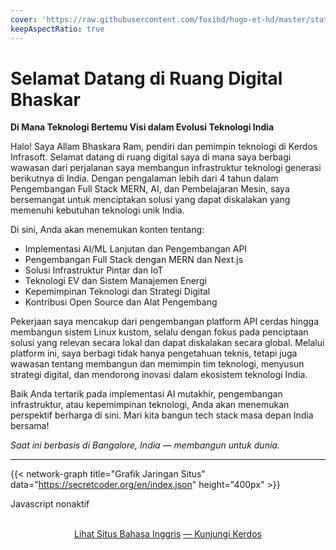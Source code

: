 ```yaml
---
cover: 'https://raw.githubusercontent.com/foxihd/hugo-et-hd/master/static/svg/flowlines/22.svg'
keepAspectRatio: true
---
```


# Selamat Datang di Ruang Digital Bhaskar

**Di Mana Teknologi Bertemu Visi dalam Evolusi Teknologi India**

Halo! Saya Allam Bhaskara Ram, pendiri dan pemimpin teknologi di Kerdos Infrasoft. Selamat datang di ruang digital saya di mana saya berbagi wawasan dari perjalanan saya membangun infrastruktur teknologi generasi berikutnya di India. Dengan pengalaman lebih dari 4 tahun dalam Pengembangan Full Stack MERN, AI, dan Pembelajaran Mesin, saya bersemangat untuk menciptakan solusi yang dapat diskalakan yang memenuhi kebutuhan teknologi unik India.

Di sini, Anda akan menemukan konten tentang:
- Implementasi AI/ML Lanjutan dan Pengembangan API
- Pengembangan Full Stack dengan MERN dan Next.js
- Solusi Infrastruktur Pintar dan IoT
- Teknologi EV dan Sistem Manajemen Energi
- Kepemimpinan Teknologi dan Strategi Digital
- Kontribusi Open Source dan Alat Pengembang

Pekerjaan saya mencakup dari pengembangan platform API cerdas hingga membangun sistem Linux kustom, selalu dengan fokus pada penciptaan solusi yang relevan secara lokal dan dapat diskalakan secara global. Melalui platform ini, saya berbagi tidak hanya pengetahuan teknis, tetapi juga wawasan tentang membangun dan memimpin tim teknologi, menyusun strategi digital, dan mendorong inovasi dalam ekosistem teknologi India.

Baik Anda tertarik pada implementasi AI mutakhir, pengembangan infrastruktur, atau kepemimpinan teknologi, Anda akan menemukan perspektif berharga di sini. Mari kita bangun tech stack masa depan India bersama!

*Saat ini berbasis di Bangalore, India — membangun untuk dunia.*

---

{{< network-graph title="Grafik Jaringan Situs" data="https://secretcoder.org/en/index.json" height="400px" >}}

<noscript>Javascript nonaktif</noscript>
<center>
<br>
<a class="cta" href="/en">Lihat Situs Bahasa Inggris</a>
<a class="cta s" href="https://kerdos.in">— Kunjungi Kerdos</a>
<br>
</center>


